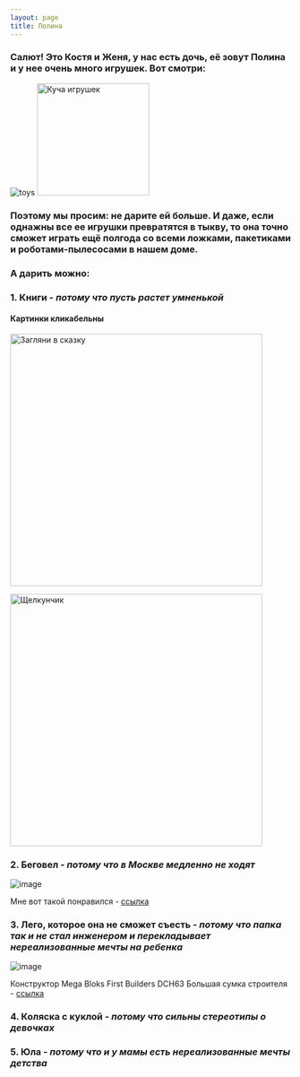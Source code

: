 ```yaml
---
layout: page
title: Полина
---
```


### Салют! Это Костя и Женя, у нас есть дочь, её зовут Полина и у нее **очень** много игрушек. Вот смотри: 

![toys](https://user-images.githubusercontent.com/5080414/111026083-7fd9af00-83f9-11eb-8edb-4eaae8b5d71a.png)
<img src="https://user-images.githubusercontent.com/5080414/111026083-7fd9af00-83f9-11eb-8edb-4eaae8b5d71a.png" alt="Куча игрушек" width="200"/>

### Поэтому мы просим: не дарите ей больше. И даже, если однажны все ее игрушки превратятся в тыкву, то она точно сможет играть ещё полгода со всеми ложками, пакетиками и роботами-пылесосами в нашем доме. 

### А дарить можно: 

### 1. Книги - *потому что пусть растет умненькой*  
#### Картинки кликабельны
<a href="https://www.spbdk.ru/catalog/item-zaglyani_v_skazku_interaktivnaya_kniga/?gclid=CjwKCAiA4rGCBhAQEiwAelVti_k7HM5MUBYwgTGvgcsqCK3szu3DrkhUP28uvOSY-CqOFeqM0I8bYRoCufwQAvD_BwE"><img src="https://user-images.githubusercontent.com/5080414/111026923-245df000-83fe-11eb-8d53-e84e6bafee6b.png" alt="Загляни в сказку" width="450"/></a>

<a href="https://gnom.land/catalog/igrushki/razvitie_i_obuchenie/knigi/muzykalnye_knigi/mozaika_sintez_kniga_shchelkunchik_petr_ilich_chaykovskiy_zvukovaya/?roistat=merchant10_g_70515744889_online:ru:RU:30087&roistat_referrer=&roistat_pos=&utm_source=google&utm_medium=cpc&utm_campaign=%D0%A0%D0%BE%D1%81%D1%81%D0%B8%D1%8F+-+%D0%9F%D0%BE%D0%B8%D1%81%D0%BA+-+%D0%9F%D0%BE%D0%BA%D1%83%D0%BF%D0%BA%D0%B8&utm_content=70515744889&utm_term=30087&gclid=CjwKCAiA4rGCBhAQEiwAelVti3Z9d3mH9JW99gvL31AM_MFxTXOvVOO1fh45owVa7t8QoOP4g9WTgRoCdEAQAvD_BwE"><img src="https://user-images.githubusercontent.com/5080414/111027066-ef05d200-83fe-11eb-8142-ef5a74913cda.png" alt="Щелкунчик" width="450"/></a>



### 2. Беговел - *потому что в Москве медленно не ходят*
![image](https://user-images.githubusercontent.com/5080414/111026599-0b543f80-83fc-11eb-80d6-23857031e860.png)

Мне вот такой понравился - [ссылка](https://pokupki.market.yandex.ru/product/begovel-triumf-active-al1201-zolotistyi/100941450742?show-uid=16156286620098206340406011&sku_main_pic=0)

### 3. Лего, которое она не сможет съесть - *потому что папка так и не стал инженером и перекладывает нереализованные мечты на ребенка*
![image](https://user-images.githubusercontent.com/5080414/111026735-f6c47700-83fc-11eb-905b-917fbbef8cbe.png)

Конструктор Mega Bloks First Builders DCH63 Большая сумка строителя - [ссылка](https://market.yandex.ru/product--konstruktor-mega-bloks-first-builders-dch63-bolshaia-sumka-stroitelia/13176259?cpa=0)

### 4. Коляска с куклой - *потому что сильны стереотипы о девочках*

### 5. Юла - *потому что и у мамы есть нереализованные мечты детства*
